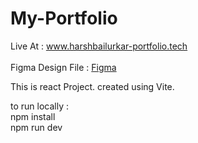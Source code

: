 # My-Portfolio
Live At : www.harshbailurkar-portfolio.tech <br/> <br/>
Figma Design File : <a href="https://www.figma.com/file/u0f5Ctp80px9VKy0apgibu/Portfolio?type=design&node-id=0%3A1&mode=design&t=sCWyKxzF3UFK9Fh7-1" > Figma </a>

This is react Project. created using Vite.

to run locally :<br/>
npm install  <br/>
npm run dev
